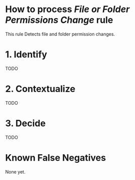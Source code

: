 # How to process *File or Folder Permissions Change* rule
This rule Detects file and folder permission changes.

# 1. Identify
TODO

# 2. Contextualize
TODO

# 3. Decide
TODO

# Known False Negatives
None yet.
